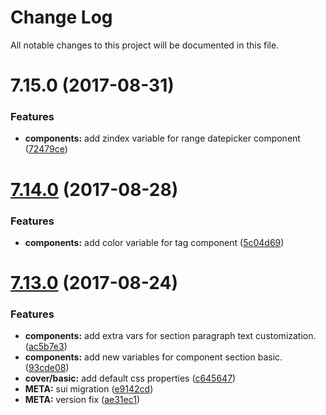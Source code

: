# Change Log

All notable changes to this project will be documented in this file.

<a name="7.15.0"></a>
# 7.15.0 (2017-08-31)


### Features

* **components:** add zindex variable for range datepicker component ([72479ce](https://github.com/SUI-Components/theme-basic/commit/72479ce))



<a name="7.14.0"></a>
# [7.14.0](https://github.com/SUI-Components/theme-basic/compare/7.13.0...7.14.0) (2017-08-28)


### Features

* **components:** add color variable for tag component ([5c04d69](https://github.com/SUI-Components/theme-basic/commit/5c04d69))



<a name="7.13.0"></a>
# [7.13.0](https://github.com/SUI-Components/theme-basic/compare/7.12.0...7.13.0) (2017-08-24)


### Features

* **components:** add extra vars for section paragraph text customization. ([ac5b7e3](https://github.com/SUI-Components/theme-basic/commit/ac5b7e3))
* **components:** add new variables for component section basic. ([93cde08](https://github.com/SUI-Components/theme-basic/commit/93cde08))
* **cover/basic:** add default css properties ([c645647](https://github.com/SUI-Components/theme-basic/commit/c645647))
* **META:** sui migration ([e9142cd](https://github.com/SUI-Components/theme-basic/commit/e9142cd))
* **META:** version fix ([ae31ec1](https://github.com/SUI-Components/theme-basic/commit/ae31ec1))



